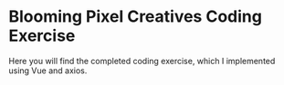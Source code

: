 # Blooming Pixel Creatives Coding Exercise

Here you will find the completed coding exercise, which I implemented using Vue and axios. 


